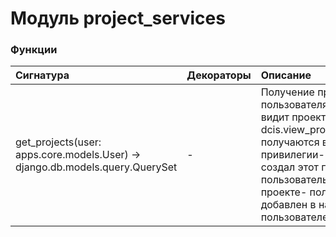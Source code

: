 # Модуль project_services



### Функции

| Сигнатура                                                                    | Декораторы | Описание                                                                                                                                                                                                                                 |
| :--------------------------------------------------------------------------- | :--------- | :--------------------------------------------------------------------------------------------------------------------------------------------------------------------------------------------------------------------------------------- |
| get_projects(user: apps.core.models.User) -> django.db.models.query.QuerySet | -          | Получение проектов пользователя.Пользователь видит проект:- привилегия dcis.view_project - получаются все привилегии- пользователь создал этот проект- пользователь участвует в проекте- пользователь добавлен в настройки пользователей |